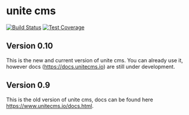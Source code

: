 unite cms
=========

[![Build Status](https://travis-ci.org/unite-cms/unite-cms.svg?branch=master)](https://travis-ci.org/unite-cms/unite-cms)
[![Test Coverage](https://api.codeclimate.com/v1/badges/59a0dce5677500c486a5/test_coverage)](https://codeclimate.com/github/unite-cms/unite-cms/test_coverage)


Version 0.10
------------

This is the new and current version of unite cms. You can already use it, however docs (https://docs.unitecms.io) are still under development. 


Version 0.9
----------- 

This is the old version of unite cms, docs can be found here https://www.unitecms.io/docs.html.

